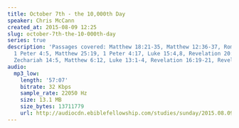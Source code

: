 ```yaml
---
title: October 7th - the 10,000th Day
speaker: Chris McCann
created_at: 2015-08-09 12:25
slug: october-7th-the-10-000th-day
series: true
description: 'Passages covered: Matthew 18:21-35, Matthew 12:36-37, Romans 14:10-12,
  1 Peter 4:5, Matthew 25:19, 1 Peter 4:17, Luke 15:4,8, Revelation 20:6, Jude 14,
  Zechariah 14:5, Matthew 6:12, Luke 13:1-4, Revelation 16:19-21, Revelation 14:19-20.'
audio:
  mp3_low:
    length: '57:07'
    bitrate: 32 Kbps
    sample_rate: 22050 Hz
    size: 13.1 MB
    size_bytes: 13711779
    url: http://audiocdn.ebiblefellowship.com/studies/sunday/2015.08.09_McCann_-_October_7th-the_10%2C000th_Day.mp3
---
```

